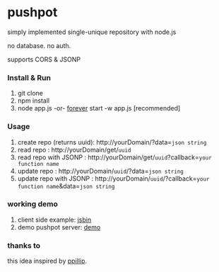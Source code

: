 pushpot
=============

simply implemented single-unique repository with node.js

no database. no auth.

supports CORS & JSONP

### Install & Run
1. git clone
1. npm install
1. node app.js -or- [forever](https://github.com/nodejitsu/forever) start -w app.js [recommended]

### Usage
1. create repo (returns uuid): http://yourDomain/?data=`json string`
1. read repo : http://yourDomain/get/`uuid`
1. read repo with JSONP : http://yourDomain/get/`uuid`?callback=`your function name`
1. update repo : http://yourDomain/`uuid`/?data=`json string`
1. update repo with JSONP : http://yourDomain/`uuid`/?callback=`your function name`&data=`json string`

### working demo
1. client side example: [jsbin](http://jsbin.com/evijes/11/edit)
1. demo pushpot server: [demo](http://pushpot.aws.af.cm)

### thanks to
this idea inspired by [ppillip](http://ppillip.com).